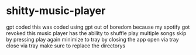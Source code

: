 # shitty-music-player
gpt coded 
this was coded using gpt out of boredom because my spotify got revoked
this music player has the ability to shuffle play multiple songs skip by pressing play again minimize to tray by closing the app open via tray close via tray
make sure to replace the directorys 

